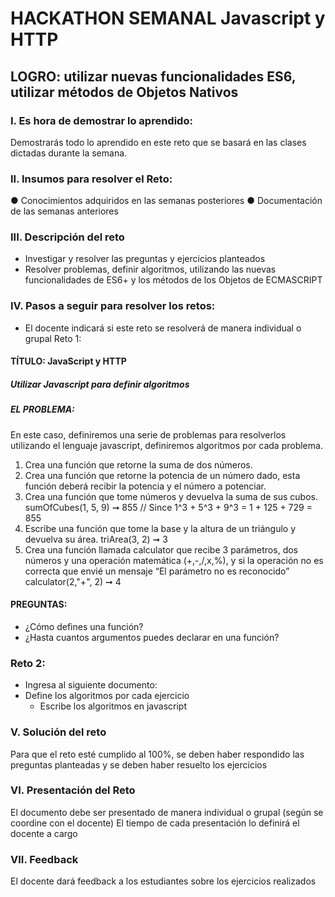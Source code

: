# HACKATHON SEMANAL Javascript y HTTP
## LOGRO: utilizar nuevas funcionalidades ES6, utilizar métodos de Objetos Nativos 
### I. Es hora de demostrar lo aprendido:
Demostrarás todo lo aprendido en este reto que se basará en las clases dictadas durante la semana.
### II. Insumos para resolver el Reto:
● Conocimientos adquiridos en las semanas posteriores
● Documentación de las semanas anteriores
### III. Descripción del reto
-  Investigar y resolver las preguntas y ejercicios planteados
-  Resolver problemas, definir algoritmos, utilizando las nuevas funcionalidades de ES6+ y los métodos de los Objetos de ECMASCRIPT
### IV. Pasos a seguir para resolver los retos:
-  El docente indicará si este reto se resolverá de manera individual o grupal Reto 1:

#### TÍTULO: JavaScript y HTTP
##### Utilizar Javascript para definir algoritmos
##### EL PROBLEMA:
En este caso, definiremos una serie de problemas para resolverlos utilizando el lenguaje javascript, definiremos algoritmos por cada problema.
1. Crea una función que retorne la suma de dos números.  
2. Crea una función que retorne la potencia de un número dado, esta función deberá recibir la potencia y el número a potenciar.
3. Crea una función que tome números y devuelva la suma de sus cubos. sumOfCubes(1, 5, 9) ➞ 855
// Since 1^3 + 5^3 + 9^3 = 1 + 125 + 729 = 855
4. Escribe una función que tome la base y la altura de un triángulo y devuelva su área.
triArea(3, 2) ➞ 3
5. Crea una función llamada calculator que recibe 3 parámetros, dos números y
una operación matemática (+,-,/,x,%), y si la operación no es correcta que envié un mensaje “El parámetro no es reconocido” calculator(2,"+", 2) ➞ 4
#### PREGUNTAS:
-  ¿Cómo defines una función?
-  ¿Hasta cuantos argumentos puedes declarar en una función?
### Reto 2:
- Ingresa al siguiente documento:
- Define los algoritmos por cada ejercicio
    - Escribe los algoritmos en javascript
### V. Solución del reto
Para que el reto esté cumplido al 100%, se deben haber respondido las preguntas planteadas y se deben haber resuelto los ejercicios
### VI. Presentación del Reto
El documento debe ser presentado de manera individual o grupal (según se coordine con el docente)
El tiempo de cada presentación lo definirá el docente a cargo
### VII. Feedback
El docente dará feedback a los estudiantes sobre los ejercicios realizados
  
